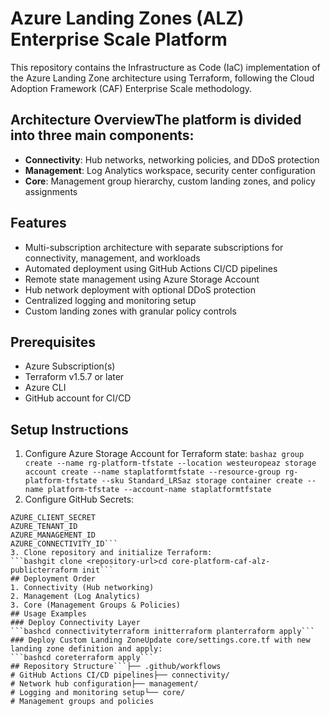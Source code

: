 # Azure Landing Zones (ALZ) Enterprise Scale Platform
This repository contains the Infrastructure as Code (IaC) implementation of the Azure Landing Zone architecture using Terraform, following the Cloud Adoption Framework (CAF) Enterprise Scale methodology.
## Architecture OverviewThe platform is divided into three main components:
- **Connectivity**: Hub networks, networking policies, and DDoS protection
- **Management**: Log Analytics workspace, security center configuration
- **Core**: Management group hierarchy, custom landing zones, and policy assignments
## Features
- Multi-subscription architecture with separate subscriptions for connectivity, management, and workloads
- Automated deployment using GitHub Actions CI/CD pipelines
- Remote state management using Azure Storage Account
- Hub network deployment with optional DDoS protection
- Centralized logging and monitoring setup
- Custom landing zones with granular policy controls
## Prerequisites
- Azure Subscription(s)
- Terraform v1.5.7 or later
- Azure CLI
- GitHub account for CI/CD
## Setup Instructions
1. Configure Azure Storage Account for Terraform state:
```bashaz group create --name rg-platform-tfstate --location westeuropeaz storage account create --name staplatformtfstate --resource-group rg-platform-tfstate --sku Standard_LRSaz storage container create --name platform-tfstate --account-name staplatformtfstate```
2. Configure GitHub Secrets:
```AZURE_CLIENT_ID
AZURE_CLIENT_SECRET
AZURE_TENANT_ID
AZURE_MANAGEMENT_ID
AZURE_CONNECTIVITY_ID```
3. Clone repository and initialize Terraform:
```bashgit clone <repository-url>cd core-platform-caf-alz-publicterraform init```
## Deployment Order
1. Connectivity (Hub networking)
2. Management (Log Analytics)
3. Core (Management Groups & Policies)
## Usage Examples
### Deploy Connectivity Layer
```bashcd connectivityterraform initterraform planterraform apply```
### Deploy Custom Landing ZoneUpdate core/settings.core.tf with new landing zone definition and apply:
```bashcd coreterraform apply```
## Repository Structure```├── .github/workflows
# GitHub Actions CI/CD pipelines├── connectivity/
# Network hub configuration├── management/
# Logging and monitoring setup└── core/
# Management groups and policies
